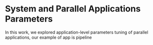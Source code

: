 # System and Parallel Applications Parameters 
In this work, we explored application-level parameters tuning of parallel applications, our example of app is pipeline
